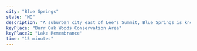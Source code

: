 ```yaml
---
city: "Blue Springs"
state: "MO"
description: "A suburban city east of Lee's Summit, Blue Springs is known for its award-winning schools and family-friendly atmosphere. It's also home to the Longview Lake Park, a popular spot for swimming, boating, and fishing."
keyPlace: "Burr Oak Woods Conservation Area"
keyPlace2: "Lake Remembrance"
time: "15 minutes"
---
```

